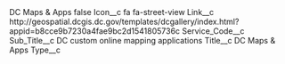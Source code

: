 <?xml version="1.0" encoding="UTF-8"?>
<CustomMetadata xmlns="http://soap.sforce.com/2006/04/metadata" xmlns:xsi="http://www.w3.org/2001/XMLSchema-instance" xmlns:xsd="http://www.w3.org/2001/XMLSchema">
    <label>DC Maps &amp; Apps</label>
    <protected>false</protected>
    <values>
        <field>Icon__c</field>
        <value xsi:type="xsd:string">fa fa-street-view</value>
    </values>
    <values>
        <field>Link__c</field>
        <value xsi:type="xsd:string">http://geospatial.dcgis.dc.gov/templates/dcgallery/index.html?appid=b8cce9b7230a4fae9bc2d1541805736c</value>
    </values>
    <values>
        <field>Service_Code__c</field>
        <value xsi:nil="true"/>
    </values>
    <values>
        <field>Sub_Title__c</field>
        <value xsi:type="xsd:string">DC custom online mapping applications</value>
    </values>
    <values>
        <field>Title__c</field>
        <value xsi:type="xsd:string">DC Maps &amp; Apps</value>
    </values>
    <values>
        <field>Type__c</field>
        <value xsi:nil="true"/>
    </values>
</CustomMetadata>
